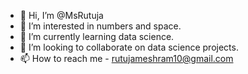 - 👋 Hi, I’m @MsRutuja
- 👀 I’m interested in numbers and space.
- 🌱 I’m currently learning data science.
- 💞️ I’m looking to collaborate on data science projects.
- 📫 How to reach me - rutujameshram10@gmail.com

<!---
MsRutuja/MsRutuja is a ✨ special ✨ repository because its `README.md` (this file) appears on your GitHub profile.
You can click the Preview link to take a look at your changes.
--->
